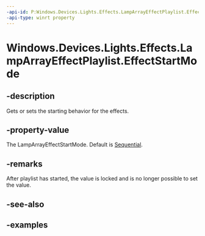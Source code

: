 ```yaml
---
-api-id: P:Windows.Devices.Lights.Effects.LampArrayEffectPlaylist.EffectStartMode
-api-type: winrt property
---
```


<!-- Property syntax.
public LampArrayEffectStartMode EffectStartMode { get;  set; }
-->

# Windows.Devices.Lights.Effects.LampArrayEffectPlaylist.EffectStartMode

## -description
Gets or sets the starting behavior for the effects.

## -property-value
The LampArrayEffectStartMode. Default is [Sequential](lamparrayeffectstartmode.md).

## -remarks
After playlist has started, the value is locked and is no longer possible to set the value.

## -see-also

## -examples

